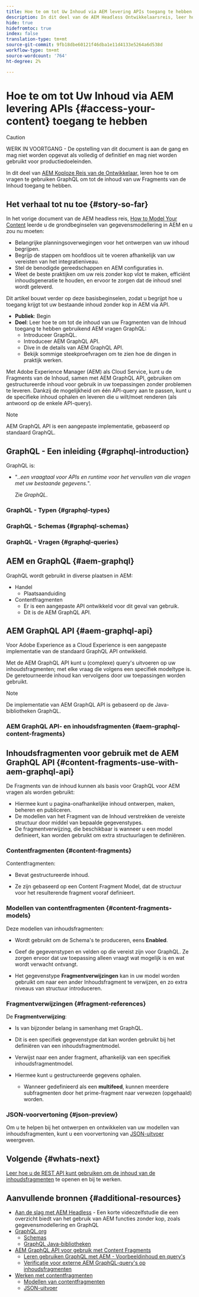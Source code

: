 ```yaml
---
title: Hoe te om tot Uw Inhoud via AEM levering APIs toegang te hebben
description: In dit deel van de AEM Headless Ontwikkelaarsreis, leer hoe te om vragen te gebruiken GraphQL om tot uw inhoud van de Fragmenten van de Inhoud toegang te hebben.
hide: true
hidefromtoc: true
index: false
translation-type: tm+mt
source-git-commit: 9fb18dbe60121f46dba1e11d4133e5264a6d538d
workflow-type: tm+mt
source-wordcount: '764'
ht-degree: 2%

---
```



# Hoe te om tot Uw Inhoud via AEM levering APIs {#access-your-content} toegang te hebben

>[!CAUTION]
>
>WERK IN VOORTGANG - De opstelling van dit document is aan de gang en mag niet worden opgevat als volledig of definitief en mag niet worden gebruikt voor productiedoeleinden.

In dit deel van [AEM Koploze Reis van de Ontwikkelaar,](overview.md) leren hoe te om vragen te gebruiken GraphQL om tot de inhoud van uw Fragments van de Inhoud toegang te hebben.

## Het verhaal tot nu toe {#story-so-far}

In het vorige document van de AEM headless reis, [How to Model Your Content](model-your-content.md) leerde u de grondbeginselen van gegevensmodellering in AEM en u zou nu moeten:

* Belangrijke planningsoverwegingen voor het ontwerpen van uw inhoud begrijpen.
* Begrijp de stappen om hoofdloos uit te voeren afhankelijk van uw vereisten van het integratieniveau.
* Stel de benodigde gereedschappen en AEM configuraties in.
* Weet de beste praktijken om uw reis zonder kop vlot te maken, efficiënt inhoudsgeneratie te houden, en ervoor te zorgen dat de inhoud snel wordt geleverd.

Dit artikel bouwt verder op deze basisbeginselen, zodat u begrijpt hoe u toegang krijgt tot uw bestaande inhoud zonder kop in AEM via API.

* **Publiek**: Begin
* **Doel**: Leer hoe te om tot de inhoud van uw Fragmenten van de Inhoud toegang te hebben gebruikend AEM vragen GraphQL:
   * Introduceer GraphQL.
   * Introduceer AEM GraphQL API.
   * Dive in de details van AEM GraphQL API.
   * Bekijk sommige steekproefvragen om te zien hoe de dingen in praktijk werken.

Met Adobe Experience Manager (AEM) als Cloud Service, kunt u de Fragments van de Inhoud, samen met AEM GraphQL API, gebruiken om gestructureerde inhoud voor gebruik in uw toepassingen zonder problemen te leveren. Dankzij de mogelijkheid om één API-query aan te passen, kunt u de specifieke inhoud ophalen en leveren die u wilt/moet renderen (als antwoord op de enkele API-query).

>[!NOTE]
>AEM GraphQL API is een aangepaste implementatie, gebaseerd op standaard GraphQL.

## GraphQL - Een inleiding {#graphql-introduction}

GraphQL is:

* &quot;*..een vraagtaal voor APIs en runtime voor het vervullen van die vragen met uw bestaande gegevens.*&quot;.

   Zie *GraphQL*.

### GraphQL - Typen {#graphql-types}

### GraphQL - Schemas {#graphql-schemas}

### GraphQL - Vragen {#graphql-queries}

## AEM en GraphQL {#aem-graphql}

GraphQL wordt gebruikt in diverse plaatsen in AEM:

* Handel
   * Plaatsaanduiding
* Contentfragmenten
   * Er is een aangepaste API ontwikkeld voor dit geval van gebruik.
   * Dit is de AEM GraphQL API.

## AEM GraphQL API {#aem-graphql-api}

Voor Adobe Experience as a Cloud Experience is een aangepaste implementatie van de standaard GraphQL API ontwikkeld.

Met de AEM GraphQL API kunt u (complexe) query&#39;s uitvoeren op uw inhoudsfragmenten; met elke vraag die volgens een specifiek modeltype is. De geretourneerde inhoud kan vervolgens door uw toepassingen worden gebruikt.

>[!NOTE]
>
>De implementatie van AEM GraphQL API is gebaseerd op de Java-bibliotheken GraphQL.

### AEM GraphQL API- en inhoudsfragmenten {#aem-graphql-content-fragments}

## Inhoudsfragmenten voor gebruik met de AEM GraphQL API {#content-fragments-use-with-aem-graphql-api}

De Fragments van de inhoud kunnen als basis voor GraphQL voor AEM vragen als worden gebruikt:

* Hiermee kunt u pagina-onafhankelijke inhoud ontwerpen, maken, beheren en publiceren.
* De modellen van het Fragment van de Inhoud verstrekken de vereiste structuur door middel van bepaalde gegevenstypes.
* De fragmentverwijzing, die beschikbaar is wanneer u een model definieert, kan worden gebruikt om extra structuurlagen te definiëren.

### Contentfragmenten {#content-fragments}

Contentfragmenten:

* Bevat gestructureerde inhoud.

* Ze zijn gebaseerd op een Content Fragment Model, dat de structuur voor het resulterende fragment vooraf definieert.

### Modellen van contentfragmenten {#content-fragments-models}

Deze modellen van inhoudsfragmenten:

* Wordt gebruikt om de Schema&#39;s te produceren, eens **Enabled**.

* Geef de gegevenstypen en velden op die vereist zijn voor GraphQL. Ze zorgen ervoor dat uw toepassing alleen vraagt wat mogelijk is en wat wordt verwacht ontvangt.

* Het gegevenstype **Fragmentverwijzingen** kan in uw model worden gebruikt om naar een ander Inhoudsfragment te verwijzen, en zo extra niveaus van structuur introduceren.

### Fragmentverwijzingen {#fragment-references}

De **Fragmentverwijzing**:

* Is van bijzonder belang in samenhang met GraphQL.

* Dit is een specifiek gegevenstype dat kan worden gebruikt bij het definiëren van een inhoudsfragmentmodel.

* Verwijst naar een ander fragment, afhankelijk van een specifiek inhoudsfragmentmodel.

* Hiermee kunt u gestructureerde gegevens ophalen.

   * Wanneer gedefinieerd als een **multifeed**, kunnen meerdere subfragmenten door het prime-fragment naar verwezen (opgehaald) worden.

### JSON-voorvertoning {#json-preview}

Om u te helpen bij het ontwerpen en ontwikkelen van uw modellen van inhoudsfragmenten, kunt u een voorvertoning van [JSON-uitvoer](/help/assets/content-fragments/content-fragments-json-preview.md) weergeven.

## Volgende {#whats-next}

[Leer hoe u de REST API kunt gebruiken om de inhoud van de inhoudsfragmenten](/help/implementing/developing/headless-journey/update-your-content.md) te openen en bij te werken.

## Aanvullende bronnen {#additional-resources}

* [Aan de slag met AEM Headless](https://experienceleague.adobe.com/docs/experience-manager-learn/getting-started-with-aem-headless/graphql/overview.html)  - Een korte videozelfstudie die een overzicht biedt van het gebruik van AEM functies zonder kop, zoals gegevensmodellering en GraphQL
* [GraphQL.org](https://graphql.org)
   * [Schemas](https://graphql.org/learn/schema/)
   * [GraphQL Java-bibliotheken](https://graphql.org/code/#java)
* [AEM GraphQL API voor gebruik met Content Fragments](/help/assets/content-fragments/graphql-api-content-fragments.md)
   * [Leren gebruiken GraphQL met AEM - Voorbeeldinhoud en query&#39;s](/help/assets/content-fragments/content-fragments-graphql-samples.md)
   * [Verificatie voor externe AEM GraphQL-query&#39;s op inhoudsfragmenten](/help/assets/content-fragments/graphql-authentication-content-fragments.md)
* [Werken met contentfragmenten](/help/assets/content-fragments/content-fragments.md)
   * [Modellen van contentfragmenten](/help/assets/content-fragments/content-fragments-models.md)
   * [JSON-uitvoer](/help/assets/content-fragments/content-fragments-json-preview.md)
